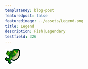 ```yaml
---
templateKey: blog-post
featuredpost: false
featuredimage: ../assets/Legend.png
title: Legend
description: Fish|Legendary
testfield: 326
---
```

![Legend](../assets/Legend.png)